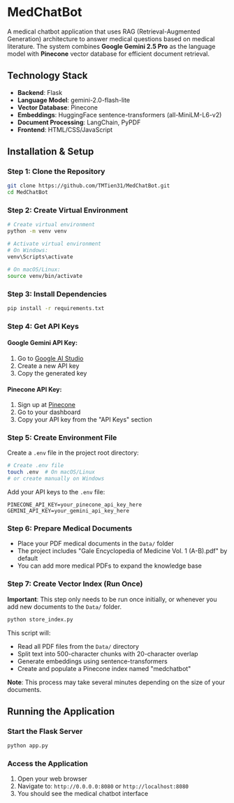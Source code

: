# MedChatBot

A medical chatbot application that uses RAG (Retrieval-Augmented Generation) architecture to answer medical questions based on medical literature. The system combines **Google Gemini 2.5 Pro** as the language model with **Pinecone** vector database for efficient document retrieval.

## Technology Stack

- **Backend**: Flask
- **Language Model**: gemini-2.0-flash-lite
- **Vector Database**: Pinecone
- **Embeddings**: HuggingFace sentence-transformers (all-MiniLM-L6-v2)
- **Document Processing**: LangChain, PyPDF
- **Frontend**: HTML/CSS/JavaScript

## Installation & Setup

### Step 1: Clone the Repository
```bash
git clone https://github.com/TMTien31/MedChatBot.git
cd MedChatBot
```

### Step 2: Create Virtual Environment
```bash
# Create virtual environment
python -m venv venv

# Activate virtual environment
# On Windows:
venv\Scripts\activate

# On macOS/Linux:
source venv/bin/activate
```

### Step 3: Install Dependencies
```bash
pip install -r requirements.txt
```

### Step 4: Get API Keys

#### Google Gemini API Key:
1. Go to [Google AI Studio](https://makersuite.google.com/app/apikey)
2. Create a new API key
3. Copy the generated key

#### Pinecone API Key:
1. Sign up at [Pinecone](https://www.pinecone.io/)
2. Go to your dashboard
3. Copy your API key from the "API Keys" section

### Step 5: Create Environment File
Create a `.env` file in the project root directory:
```bash
# Create .env file
touch .env  # On macOS/Linux
# or create manually on Windows
```

Add your API keys to the `.env` file:
```env
PINECONE_API_KEY=your_pinecone_api_key_here
GEMINI_API_KEY=your_gemini_api_key_here
```

### Step 6: Prepare Medical Documents
- Place your PDF medical documents in the `Data/` folder
- The project includes "Gale Encyclopedia of Medicine Vol. 1 (A-B).pdf" by default
- You can add more medical PDFs to expand the knowledge base

### Step 7: Create Vector Index (Run Once)
**Important**: This step only needs to be run once initially, or whenever you add new documents to the `Data/` folder.

```bash
python store_index.py
```

This script will:
- Read all PDF files from the `Data/` directory
- Split text into 500-character chunks with 20-character overlap
- Generate embeddings using sentence-transformers
- Create and populate a Pinecone index named "medchatbot"

**Note**: This process may take several minutes depending on the size of your documents.

## Running the Application

### Start the Flask Server
```bash
python app.py
```

### Access the Application
1. Open your web browser
2. Navigate to: `http://0.0.0.0:8080` or `http://localhost:8080`
3. You should see the medical chatbot interface
